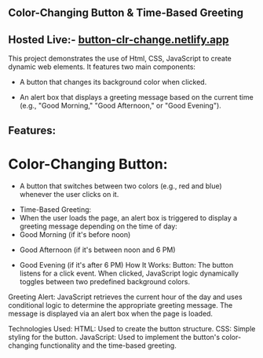 ## Color-Changing Button & Time-Based Greeting
## Hosted Live:- [button-clr-change.netlify.app](https://button-clr-change.netlify.app/)
This project demonstrates the use of Html, CSS, JavaScript to create dynamic web elements. It features two main components:
+ A button that changes its background color when clicked.
- An alert box that displays a greeting message based on the current time (e.g., "Good Morning," "Good Afternoon," or "Good Evening").
## Features:
#  Color-Changing Button:
- A button that switches between two colors (e.g., red and blue) whenever the user clicks on it.
+ Time-Based Greeting:
+ When the user loads the page, an alert box is triggered to display a greeting message depending on the time of day:
+ Good Morning (if it's before noon)
- Good Afternoon (if it's between noon and 6 PM)
+ Good Evening (if it's after 6 PM)
How It Works:
Button: The button listens for a click event. When clicked, JavaScript logic dynamically toggles between two predefined background colors.

Greeting Alert: JavaScript retrieves the current hour of the day and uses conditional logic to determine the appropriate greeting message. The message is displayed via an alert box when the page is loaded.

Technologies Used:
HTML: Used to create the button structure.
CSS: Simple styling for the button.
JavaScript: Used to implement the button's color-changing functionality and the time-based greeting.
